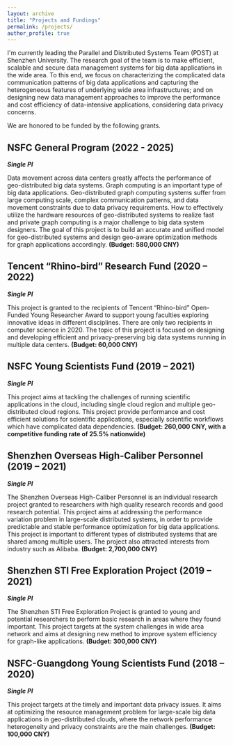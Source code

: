 ```yaml
---
layout: archive
title: "Projects and Fundings"
permalink: /projects/
author_profile: true
---
```


I'm currently leading the Parallel and Distributed Systems Team (PDST) at Shenzhen University. The research goal of the team is to make efficient, scalable and secure data management systems for big data applications in the wide area. To this end, we focus on characterizing the complicated data communication patterns of big data applications and capturing the heterogeneous features of underlying wide area infrastructures; and on designing new data management approaches to improve the performance and cost efficiency of data-intensive applications, considering data privacy concerns.

We are honored to be funded by the following grants.

NSFC General Program (2022 - 2025)
---

**_Single PI_**

Data movement across data centers greatly affects the performance of geo-distributed big data systems. Graph computing is an important type of big data applications. Geo-distributed graph computing systems suffer from large computing scale, complex communication patterns, and data movement constraints due to data privacy requirements. How to effectively utilize the hardware resources of geo-distributed systems to realize fast and private graph computing is a major challenge to big data system designers. The goal of this project is to build an accurate and unified model for geo-distributed systems and design geo-aware optimization methods for graph applications accordingly.  **(Budget: 580,000 CNY)**

Tencent “Rhino-bird” Research Fund (2020 – 2022)
---

**_Single PI_**

This project is granted to the recipients of Tencent “Rhino-bird” Open-Funded Young Researcher Award
to support young faculties exploring innovative ideas in different disciplines. There are only two recipients
in computer science in 2020. The topic of this project is focused on designing and developing efficient
and privacy-preserving big data systems running in multiple data centers. **(Budget: 60,000 CNY)**

NSFC Young Scientists Fund (2019 – 2021)
---

**_Single PI_**

This project aims at tackling the challenges of running scientific applications in the cloud, including 
single cloud region and multiple geo-distributed cloud regions. This project provide performance and cost 
efficient solutions for scientific applications, especially scientific workflows which have complicated data
dependencies. **(Budget: 260,000 CNY, with a competitive funding rate of 25.5% nationwide)**

Shenzhen Overseas High-Caliber Personnel (2019 – 2021)
---

**_Single PI_**

The Shenzhen Overseas High-Caliber Personnel is an individual research project granted to researchers
with high quality research records and good research potential. This project aims at addressing the
performance variation problem in large-scale distributed systems, in order to provide predictable and
stable performance optimization for big data applications. This project is important to different types
of distributed systems that are shared among multiple users. The project also attracted interests from
industry such as Alibaba. **(Budget: 2,700,000 CNY)**

Shenzhen STI Free Exploration Project (2019 – 2021)
---

**_Single PI_**

The Shenzhen STI Free Exploration Project is granted to young and potential researchers to perform
basic research in areas where they found important. This project targets at the system challenges in wide
area network and aims at designing new method to improve system efficiency for graph-like applications.
**(Budget: 300,000 CNY)**

NSFC-Guangdong Young Scientists Fund (2018 – 2020)
---

**_Single PI_**

This project targets at the timely and important data privacy issues. It aims at optimizing the resource
management problem for large-scale big data applications in geo-distributed clouds, where the network
performance heterogeneity and privacy constraints are the main challenges. **(Budget: 100,000 CNY)**
